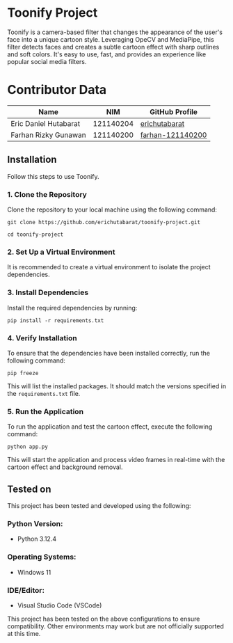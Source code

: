 # Toonify Project
Toonify is a camera-based filter that changes the appearance of the user's face into a unique cartoon style. Leveraging OpeCV and MediaPipe, this filter detects faces and creates a subtle cartoon effect with sharp outlines and soft colors. It's easy to use, fast, and provides an experience like popular social media filters.

# Contributor Data

| Name            | NIM          | GitHub Profile                  |
|------------------|--------------|----------------------------------|
| Eric Daniel Hutabarat         | 121140204   | [erichutabarat](https://github.com/erichutabarat) |
| Farhan Rizky Gunawan       | 121140200   | [farhan-121140200](https://github.com/farhan-121140200) |


## Installation
Follow this steps to use Toonify.
### 1. Clone the Repository

Clone the repository to your local machine using the following command:

```
git clone https://github.com/erichutabarat/toonify-project.git
```
```
cd toonify-project
```

### 2. Set Up a Virtual Environment

It is recommended to create a virtual environment to isolate the project dependencies.

### 3. Install Dependencies

Install the required dependencies by running:

```
pip install -r requirements.txt
```

### 4. Verify Installation

To ensure that the dependencies have been installed correctly, run the following command:

```
pip freeze
```

This will list the installed packages. It should match the versions specified in the `requirements.txt` file.

### 5. Run the Application

To run the application and test the cartoon effect, execute the following command:
```
python app.py
```
This will start the application and process video frames in real-time with the cartoon effect and background removal.


## Tested on

This project has been tested and developed using the following:

### Python Version:
- Python 3.12.4

### Operating Systems:
- Windows 11

### IDE/Editor:
- Visual Studio Code (VSCode)


This project has been tested on the above configurations to ensure compatibility. Other environments may work but are not officially supported at this time.
